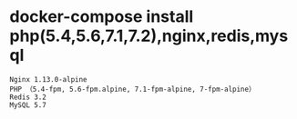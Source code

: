 # docker-compose install php(5.4,5.6,7.1,7.2),nginx,redis,mysql

```
Nginx 1.13.0-alpine
PHP （5.4-fpm, 5.6-fpm.alpine, 7.1-fpm-alpine, 7-fpm-alpine）
Redis 3.2
MySQL 5.7
```

